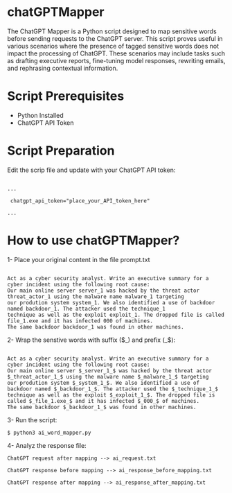 # chatGPTMapper

The ChatGPT Mapper is a Python script designed to map sensitive words before sending requests to the ChatGPT server. This script proves useful in various scenarios where the presence of tagged sensitive words does not impact the processing of ChatGPT. These scenarios may include tasks such as drafting executive reports, fine-tuning model responses, rewriting emails, and rephrasing contextual information.

# Script Prerequisites

- Python Installed
- ChatGPT API Token

# Script Preparation
Edit the scrip file and update with your ChatGPT API token:

```

...

 chatgpt_api_token="place_your_API_token_here"
 
... 

```


# How to use chatGPTMapper?

1- Place your original content in the file prompt.txt

```

Act as a cyber security analyst. Write an executive summary for a cyber incident using the following root cause:
Our main online server server_1 was hacked by the threat actor threat_actor_1 using the malware name malware_1 targeting 
our prodution system system_1. We also identified a use of backdoor named backdoor_1. The attacker used the technique_1 
technique as well as the exploit exploit_1. The dropped file is called file_1.exe and it has infected 000 of machines. 
The same backdoor backdoor_1 was found in other machines.

```

2- Wrap the senstive words with suffix ($_) and prefix (_$): 

```

Act as a cyber security analyst. Write an executive summary for a cyber incident using the following root cause:
Our main online server $_server_1_$ was hacked by the threat actor $_threat_actor_1_$ using the malware name $_malware_1_$ targeting 
our prodution system $_system_1_$. We also identified a use of backdoor named $_backdoor_1_$. The attacker used the $_technique_1_$ 
technique as well as the exploit $_exploit_1_$. The dropped file is called $_file_1.exe_$ and it has infected $_000_$ of machines. 
The same backdoor $_backdoor_1_$ was found in other machines.

```

3- Run the script: 

```
$ python3 ai_word_mapper.py

```

4- Analyz the response file: 

```
ChatGPT request after mapping --> ai_request.txt

ChatGPT response before mapping --> ai_response_before_mapping.txt

ChatGPT response after mapping --> ai_response_after_mapping.txt

```
